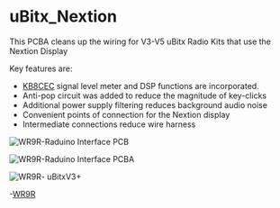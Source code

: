 # uBitx_Nextion
This PCBA cleans up the wiring for V3-V5 uBitx Radio Kits that use the Nextion Display

Key features are:

 - [KB8CEC](https://github.com/phdlee) signal level meter and DSP functions are incorporated.
 - Anti-pop circuit was added to reduce the magnitude of key-clicks
 - Additional power supply filtering reduces background audio noise
 - Convenient points of connection for the Nextion display
 - Intermediate connections reduce wire harness
 
![WR9R-Raduino Interface PCB](https://imgur.com/Z8l6ub7.jpg)

![WR9R-Raduino Interface PCBA](https://i.imgur.com/wAtQ7ia.jpg)

![WR9R- uBitxV3+](http://wr9r.com/wp-content/uploads/2020/07/cropped-IMG_2660.jpg)

-[WR9R](http://wr9r.com/)



